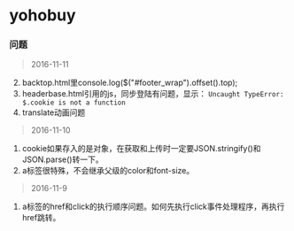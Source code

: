 # yohobuy

### 问题
> 2016-11-11

2. backtop.html里console.log($("#footer_wrap").offset().top);
3. headerbase.html引用的js，同步登陆有问题，显示：
`Uncaught TypeError: $.cookie is not a function`
4. translate动画问题

>2016-11-10

1. cookie如果存入的是对象，在获取和上传时一定要JSON.stringify()和JSON.parse()转一下。
2. a标签很特殊，不会继承父级的color和font-size。

>2016-11-9

1. a标签的href和click的执行顺序问题。如何先执行click事件处理程序，再执行href跳转。